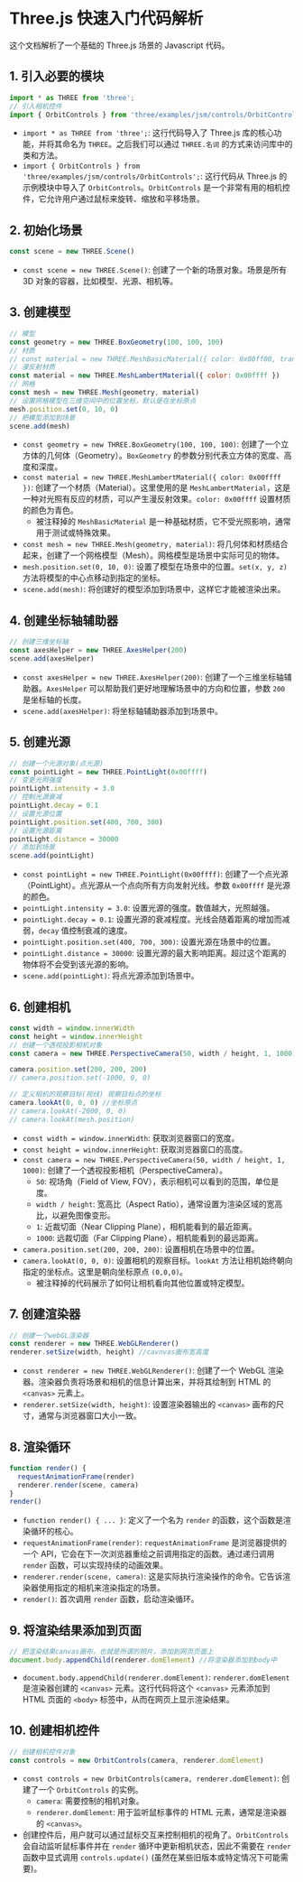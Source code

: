 # Three.js 快速入门代码解析

这个文档解析了一个基础的 Three.js 场景的 Javascript 代码。

## 1. 引入必要的模块

```javascript
import * as THREE from 'three';
// 引入相机控件
import { OrbitControls } from 'three/examples/jsm/controls/OrbitControls';
```

- `import * as THREE from 'three';`: 这行代码导入了 Three.js 库的核心功能，并将其命名为 `THREE`。之后我们可以通过 `THREE.名词` 的方式来访问库中的类和方法。
- `import { OrbitControls } from 'three/examples/jsm/controls/OrbitControls';`: 这行代码从 Three.js 的示例模块中导入了 `OrbitControls`。`OrbitControls` 是一个非常有用的相机控件，它允许用户通过鼠标来旋转、缩放和平移场景。

## 2. 初始化场景

```javascript
const scene = new THREE.Scene()
```

- `const scene = new THREE.Scene()`: 创建了一个新的场景对象。场景是所有 3D 对象的容器，比如模型、光源、相机等。

## 3. 创建模型

```javascript
// 模型
const geometry = new THREE.BoxGeometry(100, 100, 100)
// 材质
// const material = new THREE.MeshBasicMaterial({ color: 0x00ff00, transparent: true, opacity: 0.5 })
// 漫反射材质
const material = new THREE.MeshLambertMaterial({ color: 0x00ffff })
// 网格
const mesh = new THREE.Mesh(geometry, material)
// 设置网格模型在三维空间中的位置坐标，默认是在坐标原点
mesh.position.set(0, 10, 0)
// 把模型添加到场景
scene.add(mesh)
```

- `const geometry = new THREE.BoxGeometry(100, 100, 100)`: 创建了一个立方体的几何体（Geometry）。`BoxGeometry` 的参数分别代表立方体的宽度、高度和深度。
- `const material = new THREE.MeshLambertMaterial({ color: 0x00ffff })`: 创建了一个材质（Material）。这里使用的是 `MeshLambertMaterial`，这是一种对光照有反应的材质，可以产生漫反射效果。`color: 0x00ffff` 设置材质的颜色为青色。
    - 被注释掉的 `MeshBasicMaterial` 是一种基础材质，它不受光照影响，通常用于测试或特殊效果。
- `const mesh = new THREE.Mesh(geometry, material)`: 将几何体和材质结合起来，创建了一个网格模型（Mesh）。网格模型是场景中实际可见的物体。
- `mesh.position.set(0, 10, 0)`: 设置了模型在场景中的位置。`set(x, y, z)` 方法将模型的中心点移动到指定的坐标。
- `scene.add(mesh)`: 将创建好的模型添加到场景中，这样它才能被渲染出来。

## 4. 创建坐标轴辅助器

```javascript
// 创建三维坐标轴
const axesHelper = new THREE.AxesHelper(200)
scene.add(axesHelper)
```

- `const axesHelper = new THREE.AxesHelper(200)`: 创建了一个三维坐标轴辅助器。`AxesHelper` 可以帮助我们更好地理解场景中的方向和位置，参数 `200` 是坐标轴的长度。
- `scene.add(axesHelper)`: 将坐标轴辅助器添加到场景中。

## 5. 创建光源

```javascript
// 创建一个光源对象(点光源)
const pointLight = new THREE.PointLight(0x00ffff)
// 变更光照强度
pointLight.intensity = 3.0
// 控制光源衰减
pointLight.decay = 0.1
// 设置光源位置
pointLight.position.set(400, 700, 300)
// 设置光源距离
pointLight.distance = 30000
// 添加到场景
scene.add(pointLight)
```

- `const pointLight = new THREE.PointLight(0x00ffff)`: 创建了一个点光源（PointLight）。点光源从一个点向所有方向发射光线。参数 `0x00ffff` 是光源的颜色。
- `pointLight.intensity = 3.0`: 设置光源的强度。数值越大，光照越强。
- `pointLight.decay = 0.1`: 设置光源的衰减程度。光线会随着距离的增加而减弱，`decay` 值控制衰减的速度。
- `pointLight.position.set(400, 700, 300)`: 设置光源在场景中的位置。
- `pointLight.distance = 30000`: 设置光源的最大影响距离。超过这个距离的物体将不会受到该光源的影响。
- `scene.add(pointLight)`: 将点光源添加到场景中。

## 6. 创建相机

```javascript
const width = window.innerWidth
const height = window.innerHeight
// 创建一个透视投影相机对象
const camera = new THREE.PerspectiveCamera(50, width / height, 1, 1000)

camera.position.set(200, 200, 200)
// camera.position.set(-1000, 0, 0)

// 定义相机的观察目标(视线) 观察目标点的坐标
camera.lookAt(0, 0, 0) //坐标原点
// camera.lookAt(-2000, 0, 0)
// camera.lookAt(mesh.position)
```

- `const width = window.innerWidth`: 获取浏览器窗口的宽度。
- `const height = window.innerHeight`: 获取浏览器窗口的高度。
- `const camera = new THREE.PerspectiveCamera(50, width / height, 1, 1000)`: 创建了一个透视投影相机（PerspectiveCamera）。
    - `50`: 视场角（Field of View, FOV），表示相机可以看到的范围，单位是度。
    - `width / height`: 宽高比（Aspect Ratio），通常设置为渲染区域的宽高比，以避免图像变形。
    - `1`: 近裁切面（Near Clipping Plane），相机能看到的最近距离。
    - `1000`: 远裁切面（Far Clipping Plane），相机能看到的最远距离。
- `camera.position.set(200, 200, 200)`: 设置相机在场景中的位置。
- `camera.lookAt(0, 0, 0)`: 设置相机的观察目标。`lookAt` 方法让相机始终朝向指定的坐标点。这里是朝向坐标原点 `(0,0,0)`。
    - 被注释掉的代码展示了如何让相机看向其他位置或特定模型。

## 7. 创建渲染器

```javascript
// 创建一个webGL渲染器
const renderer = new THREE.WebGLRenderer()
renderer.setSize(width, height) //cavnvas画布宽高度
```

- `const renderer = new THREE.WebGLRenderer()`: 创建了一个 WebGL 渲染器。渲染器负责将场景和相机的信息计算出来，并将其绘制到 HTML 的 `<canvas>` 元素上。
- `renderer.setSize(width, height)`: 设置渲染器输出的 `<canvas>` 画布的尺寸，通常与浏览器窗口大小一致。

## 8. 渲染循环

```javascript
function render() {
  requestAnimationFrame(render)
  renderer.render(scene, camera)
}
render()
```

- `function render() { ... }`: 定义了一个名为 `render` 的函数，这个函数是渲染循环的核心。
- `requestAnimationFrame(render)`: `requestAnimationFrame` 是浏览器提供的一个 API，它会在下一次浏览器重绘之前调用指定的函数。通过递归调用 `render` 函数，可以实现持续的动画效果。
- `renderer.render(scene, camera)`: 这是实际执行渲染操作的命令。它告诉渲染器使用指定的相机来渲染指定的场景。
- `render()`: 首次调用 `render` 函数，启动渲染循环。

## 9. 将渲染结果添加到页面

```javascript
// 把渲染结果canvas画布，也就是所谓的照片，添加到网页页面上
document.body.appendChild(renderer.domElement) //将渲染器添加到body中
```

- `document.body.appendChild(renderer.domElement)`: `renderer.domElement` 是渲染器创建的 `<canvas>` 元素。这行代码将这个 `<canvas>` 元素添加到 HTML 页面的 `<body>` 标签中，从而在网页上显示渲染结果。

## 10. 创建相机控件

```javascript
// 创建相机控件对象
const controls = new OrbitControls(camera, renderer.domElement)
```

- `const controls = new OrbitControls(camera, renderer.domElement)`: 创建了一个 `OrbitControls` 的实例。
    - `camera`: 需要控制的相机对象。
    - `renderer.domElement`: 用于监听鼠标事件的 HTML 元素，通常是渲染器的 `<canvas>`。
- 创建控件后，用户就可以通过鼠标交互来控制相机的视角了。`OrbitControls` 会自动监听鼠标事件并在 `render` 循环中更新相机状态，因此不需要在 `render` 函数中显式调用 `controls.update()` (虽然在某些旧版本或特定情况下可能需要)。







